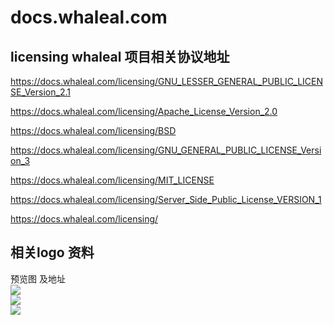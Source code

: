 # docs.whaleal.com

## licensing  whaleal 项目相关协议地址 

https://docs.whaleal.com/licensing/GNU_LESSER_GENERAL_PUBLIC_LICENSE_Version_2.1   

https://docs.whaleal.com/licensing/Apache_License_Version_2.0  

https://docs.whaleal.com/licensing/BSD  

https://docs.whaleal.com/licensing/GNU_GENERAL_PUBLIC_LICENSE_Version_3  

https://docs.whaleal.com/licensing/MIT_LICENSE  

https://docs.whaleal.com/licensing/Server_Side_Public_License_VERSION_1  

https://docs.whaleal.com/licensing/


##  相关logo 资料  

预览图 及地址  
![](https://docs.whaleal.com/images/logo1.png)  
![](https://docs.whaleal.com/images/logo2.png)  
![](https://docs.whaleal.com/images/logo3.png)  


